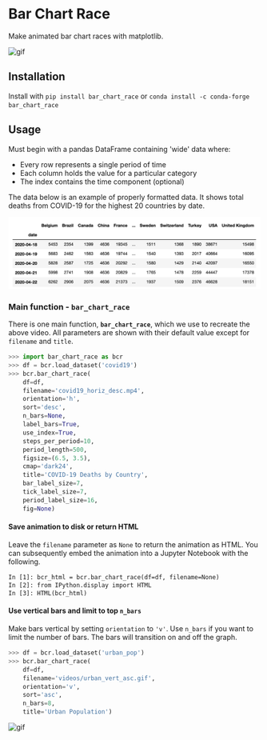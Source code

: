 # Bar Chart Race

Make animated bar chart races with matplotlib.

![gif](videos/covid19_horiz_desc.gif)

## Installation

Install with `pip install bar_chart_race` or `conda install -c conda-forge bar_chart_race`

## Usage

Must begin with a pandas DataFrame containing 'wide' data where:

* Every row represents a single period of time
* Each column holds the value for a particular category
* The index contains the time component (optional)
  
The data below is an example of properly formatted data. It shows total deaths from COVID-19 for the highest 20 countries by date.

![gif](images/wide_data.png)

### Main function - `bar_chart_race`

There is one main function, **`bar_chart_race`**, which we use to recreate the above video. All parameters are shown with their default value except for `filename` and `title`.

```python
>>> import bar_chart_race as bcr
>>> df = bcr.load_dataset('covid19')
>>> bcr.bar_chart_race(
    df=df,
    filename='covid19_horiz_desc.mp4',
    orientation='h',
    sort='desc',
    n_bars=None,
    label_bars=True,
    use_index=True,
    steps_per_period=10,
    period_length=500,
    figsize=(6.5, 3.5),
    cmap='dark24',
    title='COVID-19 Deaths by Country',
    bar_label_size=7,
    tick_label_size=7,
    period_label_size=16,
    fig=None)
```

#### Save animation to disk or return HTML

Leave the `filename` parameter as `None` to return the animation as HTML. You can subsequently embed the animation into a Jupyter Notebook with the following.

```ipython
In [1]: bcr_html = bcr.bar_chart_race(df=df, filename=None)
In [2]: from IPython.display import HTML
In [3]: HTML(bcr_html)
```

#### Use vertical bars and limit to top `n_bars`

Make bars vertical by setting `orientation` to `'v'`. Use `n_bars` if you want to limit the number of bars. The bars will transition on and off the graph.

```python
>>> df = bcr.load_dataset('urban_pop')
>>> bcr.bar_chart_race(
    df=df,
    filename='videos/urban_vert_asc.gif',
    orientation='v',
    sort='asc',
    n_bars=8,
    title='Urban Population')
```

![gif](videos/urban_vert_asc.gif)